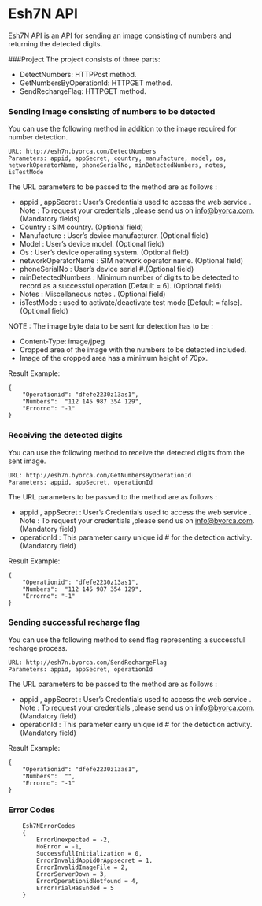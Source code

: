 Esh7N API
======================
Esh7N API is an API for sending an image consisting of numbers and returning the detected digits.

###Project
The project consists of three parts:

- DetectNumbers:  	        	HTTPPost method.
- GetNumbersByOperationId: 		HTTPGET method.
- SendRechargeFlag:	            HTTPGET method.

### Sending Image consisting of numbers to be detected

You can use the following method in addition to the image required for number detection.

```
URL: http://esh7n.byorca.com/DetectNumbers
Parameters: appid, appSecret, country, manufacture, model, os, networkOperatorName, phoneSerialNo, minDetectedNumbers, notes, isTestMode
```
The URL parameters to be passed to the method are as follows :
-	appid , appSecret  : User’s Credentials  used to access the web service . Note : To request your credentials ,please send us on [info@byorca.com](mailto:info@byorca.com).  (Mandatory fields)
-	Country : SIM country. (Optional field)
-	Manufacture : User’s device manufacturer. (Optional field)
-	Model : User’s device model. (Optional field)
-	Os : User’s device operating system. (Optional field)
-	networkOperatorName : SIM network operator name. (Optional field)
-	phoneSerialNo : User’s device serial #.(Optional field)
-	minDetectedNumbers : Minimum number of digits to be detected to record as a successful operation [Default = 6]. (Optional field)
-	Notes : Miscellaneous notes . (Optional field)
-	isTestMode : used to activate/deactivate test mode [Default = false].  (Optional field)

NOTE : The image byte data to be sent for detection has to be :
-   Content-Type: image/jpeg
-	Cropped area of the image with the numbers to be detected included.
-	Image of the cropped area has a minimum height of 70px.


Result Example:
```
{
    "Operationid": "dfefe2230z13as1",
    "Numbers":  "112 145 987 354 129",
    "Errorno": "-1"
}
```

### Receiving the detected digits  

You can use the following method to receive the detected digits from the sent image.

```
URL: http://esh7n.byorca.com/GetNumbersByOperationId
Parameters: appid, appSecret, operationId
```
The URL parameters to be passed to the method are as follows :
-	appid , appSecret  : User’s Credentials  used to access the web service . Note : To request your credentials ,please send us on [info@byorca.com](mailto:info@byorca.com).  (Mandatory field)
-	operationId : This parameter carry unique id # for the detection activity. (Mandatory field)

Result Example:
```
{
    "Operationid": "dfefe2230z13as1",
    "Numbers":  "112 145 987 354 129",
    "Errorno": "-1"
}
```

### Sending successful recharge flag

You can use the following method to send flag representing a successful recharge process.


```
URL: http://esh7n.byorca.com/SendRechargeFlag
Parameters: appid, appSecret, operationId
```
The URL parameters to be passed to the method are as follows :
-	appid , appSecret  : User’s Credentials  used to access the web service . Note : To request your credentials ,please send us on [info@byorca.com](mailto:info@byorca.com).  (Mandatory field)
-	operationId : This parameter carry unique id # for the detection activity. (Mandatory field)

Result Example:

```
{
    "Operationid": "dfefe2230z13as1",
    "Numbers":  "",
    "Errorno": "-1"
}
```


### Error Codes

```
    Esh7NErrorCodes
    {
        ErrorUnexpected = -2,
        NoError = -1,
        SuccessfullInitialization = 0,
        ErrorInvalidAppidOrAppsecret = 1,
        ErrorInvalidImageFile = 2,
        ErrorServerDown = 3,
        ErrorOperationidNotfound = 4,
        ErrorTrialHasEnded = 5
    }
```



